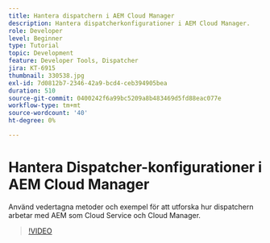 ```yaml
---
title: Hantera dispatchern i AEM Cloud Manager
description: Hantera dispatcherkonfigurationer i AEM Cloud Manager.
role: Developer
level: Beginner
type: Tutorial
topic: Development
feature: Developer Tools, Dispatcher
jira: KT-6915
thumbnail: 330538.jpg
exl-id: 7d0812b7-2346-42a9-bcd4-ceb394905bea
duration: 510
source-git-commit: 0400242f6a99bc5209a8b483469d5fd88eac077e
workflow-type: tm+mt
source-wordcount: '40'
ht-degree: 0%

---
```


# Hantera Dispatcher-konfigurationer i AEM Cloud Manager

Använd vedertagna metoder och exempel för att utforska hur dispatchern arbetar med AEM som Cloud Service och Cloud Manager.

>[!VIDEO](https://video.tv.adobe.com/v/330538?quality=12&learn=on)
